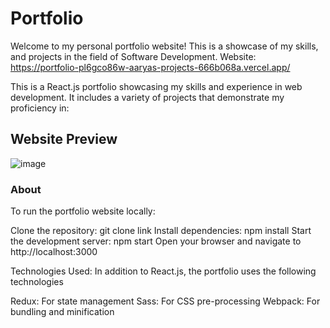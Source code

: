 # Portfolio

Welcome to my personal portfolio website! This is a showcase of my skills, and projects in the field of Software Development.
Website: https://portfolio-pl6gco86w-aaryas-projects-666b068a.vercel.app/

This is a React.js portfolio showcasing my skills and experience in web development. It includes a variety of projects that demonstrate my proficiency in:

## Website Preview
![image](https://github.com/Aarya01Patil/Portfolio/assets/147030857/093b8b57-d5a7-4af5-ad92-4ebcf66d462f)

### About

To run the portfolio website locally:

Clone the repository: git clone link 
Install dependencies: npm install
Start the development server: npm start
Open your browser and navigate to http://localhost:3000

Technologies Used:
In addition to React.js, the portfolio uses the following technologies

Redux: For state management
Sass: For CSS pre-processing
Webpack: For bundling and minification

